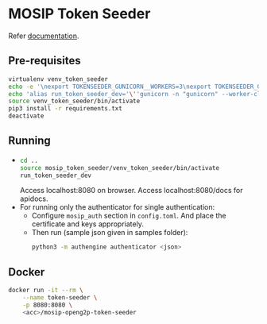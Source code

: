 # MOSIP Token Seeder

Refer [documentation](https://docs.mosip.io/openg2p/mosip-token-seeder).

## Pre-requisites

```sh
virtualenv venv_token_seeder
echo -e '\nexport TOKENSEEDER_GUNICORN__WORKERS=3\nexport TOKENSEEDER_GUNICORN__MAX_REQUESTS=10000\nexport TOKENSEEDER_GUNICORN__TIMEOUT=5\nexport TOKENSEEDER_GUNICORN__KEEP_ALIVE=5' >> venv_token_seeder/bin/activate
echo 'alias run_token_seeder_dev='\''gunicorn -n "gunicorn" --worker-class uvicorn.workers.UvicornWorker --workers ${TOKENSEEDER_GUNICORN__WORKERS} --bind 0.0.0.0:8080 --max-requests ${TOKENSEEDER_GUNICORN__MAX_REQUESTS} --timeout ${TOKENSEEDER_GUNICORN__TIMEOUT} --keep-alive ${TOKENSEEDER_GUNICORN__KEEP_ALIVE} --access-logfile "-" --error-logfile "-" mosip_token_seeder:app'\' >> venv_token_seeder/bin/activate
source venv_token_seeder/bin/activate
pip3 install -r requirements.txt
deactivate
```

## Running
-   ```sh
    cd ..
    source mosip_token_seeder/venv_token_seeder/bin/activate
    run_token_seeder_dev
    ```
    Access localhost:8080 on browser. Access localhost:8080/docs for apidocs.
- For running only the authenticator for single authentication:
  - Configure `mosip_auth` section in `config.toml`. And place the certificate and keys appropriately.
  - Then run (sample json given in samples folder):
      ```sh
      python3 -m authengine authenticator <json>
      ```


## Docker
```sh
docker run -it --rm \
    --name token-seeder \
    -p 8080:8080 \
    <acc>/mosip-openg2p-token-seeder
```